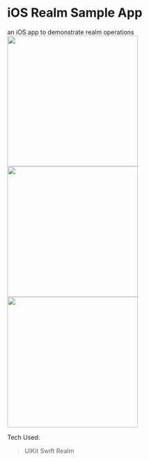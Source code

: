 # iOS Realm Sample App
an iOS app to demonstrate realm operations<br>
<img src="https://i.ibb.co/nfvSQc3/Simulator-Screen-Shot-i-Phone-11-2021-09-16-at-18-44-39.png" width="300">
<img src="https://i.ibb.co/LZwm02Z/Simulator-Screen-Shot-i-Phone-11-2021-09-16-at-18-44-41.png" width="300">
<img src="https://i.ibb.co/TtxKj15/Simulator-Screen-Shot-i-Phone-11-2021-09-16-at-18-44-45.png" width="300">

Tech Used:
> UIKit
> Swift
> Realm

